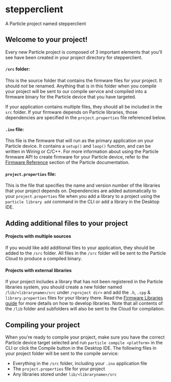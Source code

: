 # stepperclient

A Particle project named stepperclient

## Welcome to your project!

Every new Particle project is composed of 3 important elements that you'll see have been created in your project directory for stepperclient.

#### ```/src``` folder:  
This is the source folder that contains the firmware files for your project. It should *not* be renamed. 
Anything that is in this folder when you compile your project will be sent to our compile service and compiled into a firmware binary for the Particle device that you have targeted.

If your application contains multiple files, they should all be included in the `src` folder. If your firmware depends on Particle libraries, those dependencies are specified in the `project.properties` file referenced below.

#### ```.ino``` file:
This file is the firmware that will run as the primary application on your Particle device. It contains a `setup()` and `loop()` function, and can be written in Wiring or C/C++. For more information about using the Particle firmware API to create firmware for your Particle device, refer to the [Firmware Reference](https://docs.particle.io/reference/firmware/) section of the Particle documentation.

#### ```project.properties``` file:  
This is the file that specifies the name and version number of the libraries that your project depends on. Dependencies are added automatically to your `project.properties` file when you add a library to a project using the `particle library add` command in the CLI or add a library in the Desktop IDE.

## Adding additional files to your project

#### Projects with multiple sources
If you would like add additional files to your application, they should be added to the `/src` folder. All files in the `/src` folder will be sent to the Particle Cloud to produce a compiled binary.

#### Projects with external libraries
If your project includes a library that has not been registered in the Particle libraries system, you should create a new folder named `/lib/<libraryname>/src` under `/<project dir>` and add the `.h`, `.cpp` & `library.properties` files for your library there. Read the [Firmware Libraries guide](https://docs.particle.io/guide/tools-and-features/libraries/) for more details on how to develop libraries. Note that all contents of the `/lib` folder and subfolders will also be sent to the Cloud for compilation.

## Compiling your project

When you're ready to compile your project, make sure you have the correct Particle device target selected and run `particle compile <platform>` in the CLI or click the Compile button in the Desktop IDE. The following files in your project folder will be sent to the compile service:

- Everything in the `/src` folder, including your `.ino` application file
- The `project.properties` file for your project
- Any libraries stored under `lib/<libraryname>/src`
